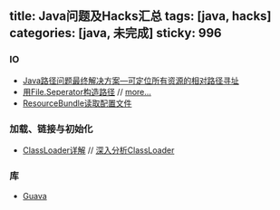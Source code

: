 title: Java问题及Hacks汇总
tags: [java, hacks]
categories: [java, 未完成]
sticky: 996
---


### IO
- [Java路径问题最终解决方案—可定位所有资源的相对路径寻址](http://blog.csdn.net/shendl/article/details/1427475)
- [用File.Seperator构造路径](http://www.journaldev.com/851/java-file-separator-separatorchar-pathseparator-pathseparatorchar-explained-with-example) // [more...](http://www.mkyong.com/java/how-to-construct-a-file-path-in-java/)
- [ResourceBundle读取配置文件](http://tutorials.jenkov.com/java-internationalization/resourcebundle.html)

### 加载、链接与初始化
- [ClassLoader详解](https://www.ibm.com/developerworks/cn/java/j-lo-classloader/) // [深入分析ClassLoader](http://blog.csdn.net/xyang81/article/details/7292380)

### 库
- [Guava](http://www.cnblogs.com/peida/archive/2013/06/08/3120820.html)
